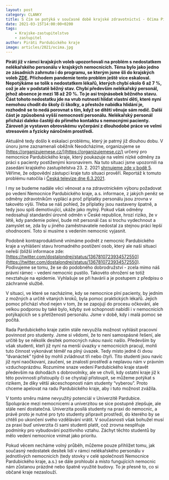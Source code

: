 ```yaml
---
layout: post
category: CLANKY
title: S čím se potýká v současné době krajské zdravotnictví - Očima Pirátů
date: 2021-03-15T14:00:00+0200
tags: 
    - Krajske-zastupitelstvo
    - zastupitel
author: Piráti Pardubického kraje
image: articles/2021/ocima.jpg
---
```


**Piráti již v rámci krajských voleb upozorňovali na problém s nedostatkem nelékařského personálu v krajských nemocnicích. Téma bylo jako jedno ze zásadních zahrnuto i do programu, se kterým jsme šli do krajských voleb [ZDE](https://pardubicky.pirati.cz/komunalni-volby/program/kraj2020/zdravotnictvi/).
Příchodem pandemie tento problém ještě více eskaloval. Nepotýkáme se tolik s nedostatkem lékařů, kterých chybí okolo 6 až 7 %, což je ale v podstatě běžný stav. Chybí především nelékařský personál, jehož absence je mezi 18 až 20 %. To je asi trojnásobek běžného stavu. Část tohoto nedostatku jde na vrub nutnosti hlídat vlastní děti, které nyní nemohou chodit do školy či školky, a přestože nabídka hlídání je, rozhodně se to nedá porovnat s tím, když se dítěti věnuje sám rodič. Další část je způsobená vyšší nemocností personálu. Nelékařský personál přichází daleko častěji do přímého kontaktu s nemocnými pacienty. Zároveň je vystaven obrovskému vyčerpání z dlouhodobé práce ve velmi stresovém a fyzicky náročném prostředí.**

Aktuálně tedy došlo k eskalaci problému, který je patrný již dlouhou dobu. V únoru jsme zaznamenali oběžník Neodcházíme, organizujeme se [https://organizujemese.cz/](https://organizujemese.cz/) určený pro nemocnice Pardubického kraje, který poukazuje na velmi nízké odměny za práci s pacienty postiženými koronavirem. Na tuto situaci jsme upozornili na zasedání krajského zastupitelstva 23. 2. 2021 [shrnujeme zde v bodě 5](https://www.facebook.com/pirati.pardubicko/posts/3979176215455590). Věříme, že odpovědní zástupci kraje tuto situaci prověří. Reportáž k tomuto problému natočila i [Česká televize dne 6.3.2021](https://ct24.ceskatelevize.cz/domaci/3279582-covidove-priplatky-zdravotniku-se-v-ruznych-nemocnicich-vyrazne-lisi).

I my se budeme nadále věci věnovat a na zdravotnickém výboru požadovat po vedení Nemocnice Pardubického kraje, a.s. informace, z jakých peněz se odměny zdravotníkům vyplácí a proč příplatky personálu jsou zrovna v takovéto výši. Třeba se náš pohled, že příplatky jsou nastaveny špatně, a tedy jsou spíš demotivující, ukáže jako mylný. Pokud však odměny nedosahují standardní úrovně odměn v České republice, hrozí riziko, že v létě, kdy pandemie poleví, bude mít personál čas si trochu vydechnout a zamyslet se, zda by u jiného zaměstnavatele nedostal za stejnou práci lepší ohodnocení. Toto si musíme s vedením nemocnic vyjasnit.

Podobně kontraproduktivně vnímáme podnět z nemocnic Pardubického kraje a vyhlášení stavu hromadného postižení osob, který ale naši situaci neřeší (bližší informace zde: [https://twitter.com/dostalondrej/status/1367810723934572550](https://twitter.com/dostalondrej/status/1367810723934572550). Podivujeme se tomu, že se do podobného dobrodružství - zcela mimo náš právní rámec - vedení nemocnic pustilo. Takovéto ohrožení se totiž nevztahuje na epidemie. Vyhlašuje se při havárii a je postupem z předpisu o záchranné službě.

V situaci, ve které se nacházíme, kdy se nemocnice plní pacienty, by jedním z možných a určitě vitaných kroků, byla pomoc praktických lékařů. Jejich pomoc přichází vhod nejen v tom, že se zapojují do procesu očkování, ale velkou podporou by také bylo, kdyby své schopnosti nabídli i v nemocnicích potýkajících se s přetížeností personálu. Jsme v době, kdy i malá pomoc se počítá.

  

Rada Pardubického kraje zatím stále nevyužila možnost vyhlásit pracovní povinnost pro studenty. Jsme si vědomi, že to není samospásné řešení, ale určitě by se několik desítek pomocných rukou navíc našlo. Především by však studenti, kteří již nyní na menší úvazky v nemocnicích pracují, mohli tuto činnost vykonávat téměř na plný úvazek. Tedy místo jedné či dvou “dvanáctek” týdně by mohli zvládnout tři nebo čtyři. Tito studenti jsou navíc již nyní naočkovaní, zaučení, se znalostí prostředí a neplavou nám v právním vzduchoprázdnu. Rozumíme snaze vedení Pardubického kraje stavět především na dohodách s dobrovolníky, ale ve chvíli, kdy ostatní kraje již k této povinnosti přistoupily či se chystají přistoupit, se můžeme potýkat s rizikem, že díky větší akceschopnosti nám studenty “vyberou”. Proto chceme apelovat na radu Pardubického kraje, aby i tuto možnost zvážila.

V tomto směru máme nevyužitý potenciál v Univerzitě Pardubice. Spolupráce mezi nemocnicemi a univerzitou se sice postupně zlepšuje, ale stále není dostatečná. Univerzita posílá studenty na praxi do nemocnic, a právě proto je nutné pro tyto studenty připravit prostředí, do kterého by se chtěli po ukončení svého vzdělávání vrátit. V současnosti však bohužel musí za praxi buď univerzita či sami studenti platit, což zrovna nesplňuje podmínky pro vybudování pozitivního vztahu. Záchyt těchto studentů by mělo vedení nemocnice vnímat jako prioritu.

Pokud věcem necháme volný průběh, můžeme pouze přihlížet tomu, jak současný nedostatek desítek lidí v rámci nelékařského personálu v jednotlivých nemocnicích (tedy stovky v celé společnosti Nemocnice Pardubického kraje, a.s.) se dále prohloubí a místo fungujících nemocnic nám zůstanou prázdné nebo špatně využité budovy. To je přesně to, co si občané kraje nezaslouží.
